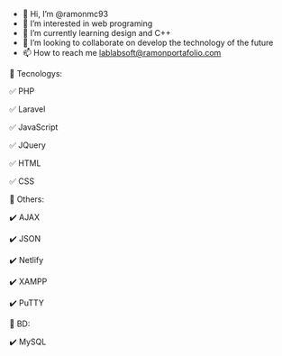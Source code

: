 - 👋 Hi, I’m @ramonmc93
- 👀 I’m interested in web programing
- 🌱 I’m currently learning design and C++
- 💞️ I’m looking to collaborate on develop the technology of the future
- 📫 How to reach me lablabsoft@ramonportafolio.com


:rocket: Tecnologys:

:white_check_mark: PHP

:white_check_mark: Laravel

:white_check_mark: JavaScript

:white_check_mark: JQuery

:white_check_mark: HTML

:white_check_mark: CSS

:rocket: Others:

:heavy_check_mark: AJAX

:heavy_check_mark: JSON

:heavy_check_mark: Netlify

:heavy_check_mark: XAMPP

:heavy_check_mark: PuTTY

:rocket: BD:

:heavy_check_mark: MySQL

<!---
ramonmc93/ramonmc93 is a ✨ special ✨ repository because its `README.md` (this file) appears on your GitHub profile.
You can click the Preview link to take a look at your changes.
--->
